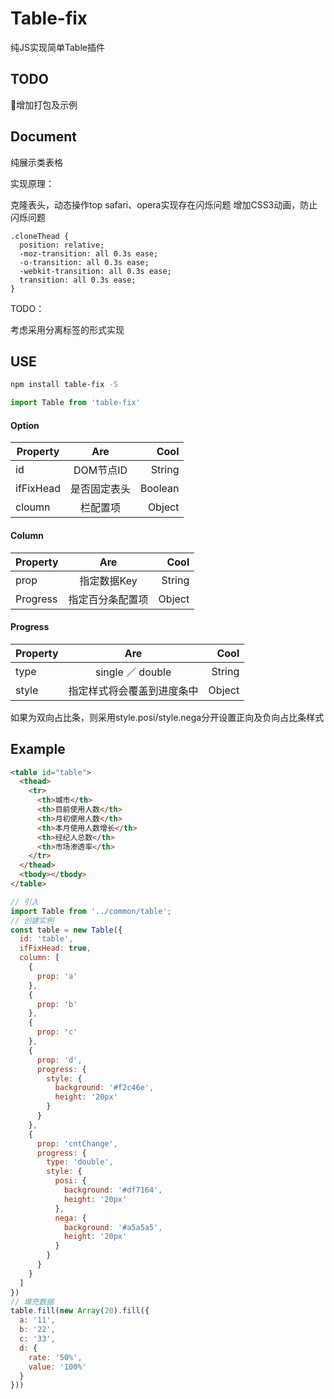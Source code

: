 # Table-fix
纯JS实现简单Table插件

## TODO 
增加打包及示例

## Document
纯展示类表格

实现原理：

克隆表头，动态操作top
safari、opera实现存在闪烁问题
增加CSS3动画，防止闪烁问题
```
.cloneThead {
  position: relative;
  -moz-transition: all 0.3s ease;
  -o-transition: all 0.3s ease;
  -webkit-transition: all 0.3s ease;
  transition: all 0.3s ease;
}
```

TODO：

考虑采用分离标签的形式实现

## USE

```bash
npm install table-fix -S
```

```javascript
import Table from 'table-fix'
```

#### Option

| Property        | Are           | Cool  |
| ------------- |:-------------:| -----:|
| id      | DOM节点ID | String |
| ifFixHead      | 是否固定表头      |   Boolean |
| cloumn | 栏配置项      |    Object |

#### Column
| Property        | Are           | Cool  |
| ------------- |:-------------:| -----:|
| prop      | 指定数据Key | String |
| Progress      | 指定百分条配置项      |   Object |

#### Progress
| Property        | Are           | Cool  |
| ------------- |:-------------:| -----:|
| type      | single ／ double | String |
| style      | 指定样式将会覆盖到进度条中 | Object |

如果为双向占比条，则采用style.posi/style.nega分开设置正向及负向占比条样式

## Example
```html
<table id="table">
  <thead>
    <tr>
      <th>城市</th>
      <th>目前使用人数</th>
      <th>月初使用人数</th>
      <th>本月使用人数增长</th>
      <th>经纪人总数</th>
      <th>市场渗透率</th>
    </tr>
  </thead>
  <tbody></tbody>
</table>
```
```javascript
// 引入
import Table from '../common/table';
// 创建实例
const table = new Table({
  id: 'table',
  ifFixHead: true,
  column: [
    {
      prop: 'a'
    },
    {
      prop: 'b'
    },
    {
      prop: 'c'
    },
    {
      prop: 'd',
      progress: {
        style: {
          background: '#f2c46e',
          height: '20px'
        }
      }
    },
    {
      prop: 'cntChange',
      progress: {
        type: 'double',
        style: {
          posi: {
            background: '#df7164',
            height: '20px'
          },
          nega: {
            background: '#a5a5a5',
            height: '20px'
          }
        }
      }
    }
  ]
})
// 填充数据
table.fill(new Array(20).fill({
  a: '11',
  b: '22',
  c: '33',
  d: {
    rate: '50%',
    value: '100%'
  }
}))
```

